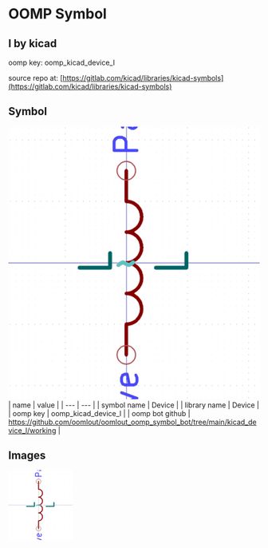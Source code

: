 # OOMP Symbol  
## l  by kicad  
  
oomp key: oomp_kicad_device_l  
  
source repo at: [https://gitlab.com/kicad/libraries/kicad-symbols](https://gitlab.com/kicad/libraries/kicad-symbols)  
## Symbol  
  
[![working.png](working_600.png)](working.png)  
| name | value | 
| --- | --- | 
| symbol name | Device | 
| library name | Device | 
| oomp key | oomp_kicad_device_l | 
| oomp bot github | https://github.com/oomlout/oomlout_oomp_symbol_bot/tree/main/kicad_device_l/working | 
## Images  
  
[![working.png](working_140.png)](working.png)  
